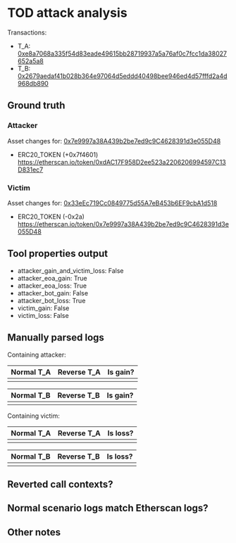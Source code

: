 # TOD attack analysis

Transactions:
- T_A: [0xe8a7068a335f54d83eade49615bb28719937a5a76af0c7fcc1da38027652a5a8](https://etherscan.io/tx/0xe8a7068a335f54d83eade49615bb28719937a5a76af0c7fcc1da38027652a5a8)
- T_B: [0x2679aedaf41b028b364e97064d5eddd40498bee946ed4d57fffd2a4d968db890](https://etherscan.io/tx/0x2679aedaf41b028b364e97064d5eddd40498bee946ed4d57fffd2a4d968db890)

## Ground truth

### Attacker
Asset changes for: [0x7e9997a38A439b2be7ed9c9C4628391d3e055D48](https://etherscan.io/address/0x7e9997a38A439b2be7ed9c9C4628391d3e055D48)
- ERC20_TOKEN (+0x7f4601) https://etherscan.io/token/0xdAC17F958D2ee523a2206206994597C13D831ec7


### Victim
Asset changes for: [0x33eEc719Cc0849775d55A7eB453b6EF9cbA1d518](https://etherscan.io/address/0x33eEc719Cc0849775d55A7eB453b6EF9cbA1d518)
- ERC20_TOKEN (-0x2a) https://etherscan.io/token/0x7e9997a38A439b2be7ed9c9C4628391d3e055D48


## Tool properties output

- attacker_gain_and_victim_loss: False
- attacker_eoa_gain: True
- attacker_eoa_loss: True
- attacker_bot_gain: False
- attacker_bot_loss: True
- victim_gain: False
- victim_loss: False

## Manually parsed logs

Containing attacker:

| Normal T_A | Reverse T_A | Is gain? |
|------------|-------------|----------|
|            |             |          |

| Normal T_B | Reverse T_B | Is gain? |
|------------|-------------|----------|
|            |             |          |

Containing victim:

| Normal T_A | Reverse T_A | Is loss? |
|------------|-------------|----------|
|            |             |          |

| Normal T_B | Reverse T_B | Is loss? |
|------------|-------------|----------|
|            |             |          |



## Reverted call contexts?



## Normal scenario logs match Etherscan logs?



## Other notes

